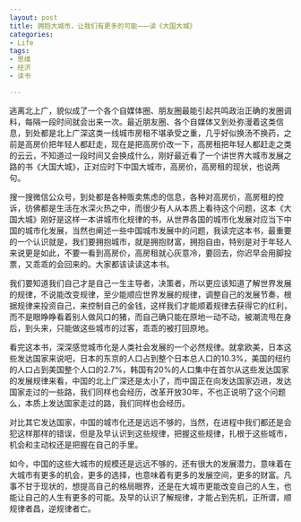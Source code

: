 ```yaml
---
layout: post
title: 拥抱大城市，让我们有更多的可能———读《大国大城》
categories:
- Life
tags:
- 思维
- 经济
- 读书

---
```


逃离北上广，貌似成了一个各个自媒体圈、朋友圈最能引起共鸣政治正确的发圈调料，每隔一段时间就会出来一次。最近朋友圈、各个自媒体又到处弥漫着这类信息，到处都是北上广深这类一线城市房租不堪承受之重，几乎好似换汤不换药，之前是高房价把年轻人都赶走，现在是把高房价改一下，高房租把年轻人都赶走之类的云云，不知道过一段时间又会换成什么，刚好最近看了一个讲世界大城市发展之路的书《大国大城》，正对应时下中国大城市，高房价，高房租的现状，也说两句。

搜一搜微信公众号，到处都是各种贩卖焦虑的信息，各种对高房价，高房租的控诉，彷佛都是生活在水深火热之中，而很少有人从本质上看待这个问题，这本《大国大城》刚好是这样一本讲城市化规律的书，从世界各国的城市化发展对应当下中国的城市化发展，当然也阐述一些中国城市发展中的问题，我读完这本书，最重要的一个认识就是，我们要拥抱城市，就是拥抱财富，拥抱自由，特别是对于年轻人来说更是如此，不要一看到高房价，高房租就心灰意冷，要回去，你迟早会用脚投票，又乖乖的会回来的。大家都该读读这本书。

我们要知道我们自己才是自己一生主导者，决策者，所以更应该知道了解世界发展的规律，不说能改变规律，至少能顺应世界发展的规律，调整自己的发展节奏，根据规律来投资自己，来控制自己的金钱，这样我们才能顺着规律去获得它的红利，而不是眼睁睁看着别人做风口的猪，而自己确只能在原地一动不动，被潮流甩在身后，到头来，只能做这些城市的过客，乖乖的被打回原地。

看完这本书，深深感觉城市化是人类社会发展的一个必然规律。就拿欧美，日本这些发达国家来说吧，日本的东京的人口占到整个日本总人口的10.3%，美国的纽约的人口占到美国整个人口的2.7%，韩国有20%的人口集中在首尔从这些发达国家的发展规律来看，中国的北上广深还是太小了，而中国正在向发达国家迈进，发达国家走过的一些路，我们同样也会经历，改革开放30年，不也正说明了这个问题么，本质上发达国家走过的路，我们同样也会经历。

对比其它发达国家，中国的城市化还是远远不够的，当然，在进程中我们都还是会犯这样那样的错误，但是及早认识到这些规律，把握这些规律，扎根于这些城市，机会和主动权还是把握在自己的手里。

如今，中国的这些大城市的规模还是远远不够的，还有很大的发展潜力，意味着在大城市有更多的机会，更多的选择，也意味着有更多的发展空间，更多的财富。凡事不甘于现状的，想提高自己的格局眼界，还是在大城市更能改变自己的人生，也能让自己的人生有更多的可能。及早的认识了解规律，才能占到先机，正所谓，顺规律者昌，逆规律者亡。




